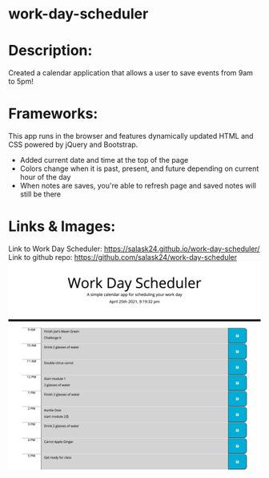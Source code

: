 # work-day-scheduler

# Description:

Created a calendar application that allows a user to save events from 9am to 5pm! 

# Frameworks:

This app runs in the browser and features dynamically updated HTML and CSS powered by jQuery and Bootstrap.

- Added current date and time at the top of the page 
- Colors change when it is past, present, and future depending on current hour of the day
- When notes are saves, you're able to refresh page and saved notes will still be there


# Links & Images:

Link to Work Day Scheduler: https://salask24.github.io/work-day-scheduler/
Link to github repo: https://github.com/salask24/work-day-scheduler
![Screenshot](assets/photos/Kims-Work-Day-Scheduler.png)

